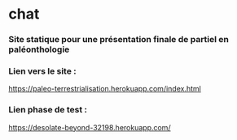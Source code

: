 # chat

### Site statique pour une présentation finale de partiel en paléonthologie

### Lien vers le site :
https://paleo-terrestrialisation.herokuapp.com/index.html

### Lien phase de test :
https://desolate-beyond-32198.herokuapp.com/
